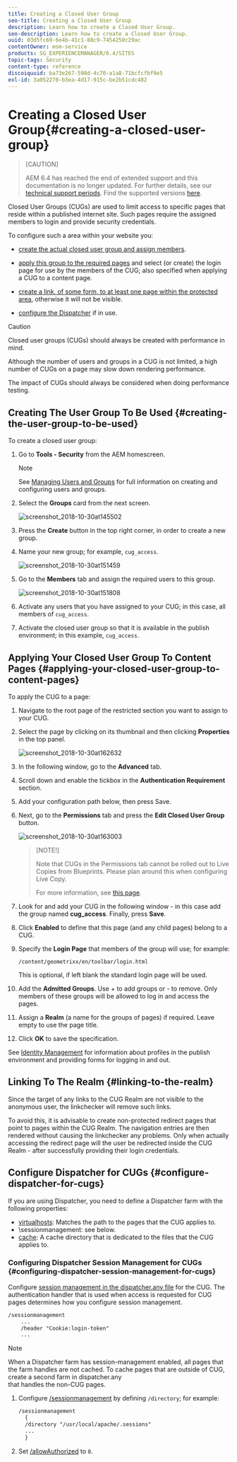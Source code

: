 ```yaml
---
title: Creating a Closed User Group
seo-title: Creating a Closed User Group
description: Learn how to create a Closed User Group.
seo-description: Learn how to create a Closed User Group.
uuid: 03d5fc69-6e4b-41c1-88c9-7454250c29ac
contentOwner: msm-service
products: SG_EXPERIENCEMANAGER/6.4/SITES
topic-tags: Security
content-type: reference
discoiquuid: ba73e267-598d-4c70-a1a8-71bcfcfbf9e5
exl-id: 3a052270-b3ea-4d17-915c-be2b51cdc482
---
```

# Creating a Closed User Group{#creating-a-closed-user-group}

>[CAUTION]
>
>AEM 6.4 has reached the end of extended support and this documentation is no longer updated. For further details, see our [technical support periods](https://helpx.adobe.com/support/programs/eol-matrix.html). Find the supported versions [here](https://experienceleague.adobe.com/docs/).

Closed User Groups (CUGs) are used to limit access to specific pages that reside within a published internet site. Such pages require the assigned members to login and provide security credentials.

To configure such a area within your website you:

* [create the actual closed user group and assign members](#creating-the-user-group-to-be-used).  

* [apply this group to the required pages](#applying-your-closed-user-group-to-content-pages) and select (or create) the login page for use by the members of the CUG; also specified when applying a CUG to a content page.  

* [create a link, of some form, to at least one page within the protected area](#linking-to-the-realm), otherwise it will not be visible.
* [configure the Dispatcher](#configure-dispatcher-for-cugs) if in use.

>[!CAUTION]
>
>Closed user groups (CUGs) should always be created with performance in mind.
>
>Although the number of users and groups in a CUG is not limited, a high number of CUGs on a page may slow down rendering performance.
>
>The impact of CUGs should always be considered when doing performance testing.

## Creating The User Group To Be Used {#creating-the-user-group-to-be-used}

To create a closed user group:

1. Go to **Tools - Security** from the AEM homescreen.

   >[!NOTE]
   >
   >See [Managing Users and Groups](/help/sites-administering/security.md#managing-users-and-groups) for full information on creating and configuring users and groups.

1. Select the **Groups** card from the next screen.

   ![screenshot_2018-10-30at145502](assets/screenshot_2018-10-30at145502.png)

1. Press the **Create** button in the top right corner, in order to create a new group.
1. Name your new group; for example, `cug_access`.

   ![screenshot_2018-10-30at151459](assets/screenshot_2018-10-30at151459.png)

1. Go to the **Members** tab and assign the required users to this group.

   ![screenshot_2018-10-30at151808](assets/screenshot_2018-10-30at151808.png)

1. Activate any users that you have assigned to your CUG; in this case, all members of `cug_access`.
1. Activate the closed user group so that it is available in the publish environment; in this example, `cug_access`.

## Applying Your Closed User Group To Content Pages {#applying-your-closed-user-group-to-content-pages}

To apply the CUG to a page:

1. Navigate to the root page of the restricted section you want to assign to your CUG.
1. Select the page by clicking on its thumbnail and then clicking **Properties** in the top panel.

   ![screenshot_2018-10-30at162632](assets/screenshot_2018-10-30at162632.png)

1. In the following window, go to the **Advanced** tab.
1. Scroll down and enable the tickbox in the **Authentication Requirement** section.  

1. Add your configuration path below, then press Save.
1. Next, go to the **Permissions** tab and press the **Edit Closed User Group** button.

   ![screenshot_2018-10-30at163003](assets/screenshot_2018-10-30at163003.png)

   >[NOTE!]
   >
   > Note that CUGs in the Permissions tab cannot be rolled out to Live Copies from Blueprints. Please plan around this when configuring Live Copy.
   >
   > For more information, see [this page](closed-user-groups.md#aem-livecopy).

1. Look for and add your CUG in the following window - in this case add the group named **cug_access**. Finally, press **Save**.
1. Click **Enabled** to define that this page (and any child pages) belong to a CUG.
1. Specify the **Login Page** that members of the group will use; for example:

   `/content/geometrixx/en/toolbar/login.html`
   
   This is optional, if left blank the standard login page will be used.
   
1. Add the **Admitted Groups**. Use + to add groups or - to remove. Only members of these groups will be allowed to log in and access the pages.
1. Assign a **Realm** (a name for the groups of pages) if required. Leave empty to use the page title.
1. Click **OK** to save the specification.

See [Identity Management](/help/sites-administering/identity-management.md) for information about profiles in the publish environment and providing forms for logging in and out.

## Linking To The Realm {#linking-to-the-realm}

Since the target of any links to the CUG Realm are not visible to the anonymous user, the linkchecker will remove such links.

To avoid this, it is advisable to create non-protected redirect pages that point to pages within the CUG Realm. The navigation entries are then rendered without causing the linkchecker any problems. Only when actually accessing the redirect page will the user be redirected inside the CUG Realm - after successfully providing their login credentials.

## Configure Dispatcher for CUGs {#configure-dispatcher-for-cugs}

If you are using Dispatcher, you need to define a Dispatcher farm with the following properties:

* [virtualhosts](https://helpx.adobe.com/experience-manager/dispatcher/using/dispatcher-configuration.html#identifying-virtual-hosts-virtualhosts): Matches the path to the pages that the CUG applies to.
* \sessionmanagement: see below.
* [cache](https://helpx.adobe.com/experience-manager/dispatcher/using/dispatcher-configuration.html#configuring-the-dispatcher-cache-cache): A cache directory that is dedicated to the files that the CUG applies to.

### Configuring Dispatcher Session Management for CUGs {#configuring-dispatcher-session-management-for-cugs}

Configure [session management in the dispatcher.any file](https://helpx.adobe.com/experience-manager/dispatcher/using/dispatcher-configuration.html#enabling-secure-sessions-sessionmanagement) for the CUG. The authentication handler that is used when access is requested for CUG pages determines how you configure session management.

```xml
/sessionmanagement
    ...
    /header "Cookie:login-token" 
    ...
```

>[!NOTE]
>
>When a Dispatcher farm has session-management enabled, all pages that the farm handles are not cached. To cache pages that are outside of CUG, create a second farm in dispatcher.any  
>that handles the non-CUG pages.

1. Configure [/sessionmanagement](https://helpx.adobe.com/experience-manager/dispatcher/using/dispatcher-configuration.html#enabling-secure-sessions-sessionmanagement) by defining `/directory`; for example:

   ```xml
   /sessionmanagement
     {
     /directory "/usr/local/apache/.sessions"
     ...
     }
   ```

1. Set [/allowAuthorized](https://helpx.adobe.com/experience-manager/dispatcher/using/dispatcher-configuration.html#caching-when-authentication-is-used) to `0`.
